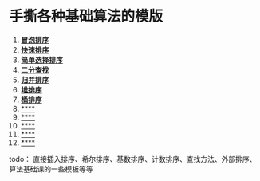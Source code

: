 # 手撕各种基础算法的模版

1. [**冒泡排序**](./算法模版/bubble_sort.h)
2. [**快速排序**](./算法模版/quick_sort.h)
3. [**简单选择排序**](./算法模版/select_sort.h)
4. [**二分查找**](./算法模版/binary_search.h)
5. [**归并排序**](./算法模版/merge_sort.h)
6. [**堆排序**](./算法模版/heap_sort.h)
7. [**桶排序**](./算法模版/bucket_sort.h)
8. [****](./算法模版/xxxx.cpp)
9. [****](./算法模版/xxxx.cpp)
10. [****](./算法模版/xxxx.cpp)
11. [****](./算法模版/xxxx.cpp)
12. [****](./算法模版/xxxx.cpp)

todo：
直接插入排序、希尔排序、基数排序、计数排序、查找方法、外部排序、算法基础课的一些模板等等